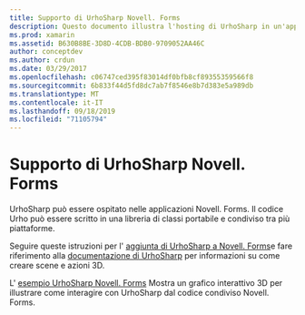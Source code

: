 ```yaml
---
title: Supporto di UrhoSharp Novell. Forms
description: Questo documento illustra l'hosting di UrhoSharp in un'applicazione Novell. Forms. Si collega a istruzioni e codice di esempio per eseguire questa operazione.
ms.prod: xamarin
ms.assetid: B630B8BE-3D8D-4CDB-BDB0-9709052AA46C
author: conceptdev
ms.author: crdun
ms.date: 03/29/2017
ms.openlocfilehash: c06747ced395f83014df0bfb8cf89355359566f8
ms.sourcegitcommit: 6b833f44d5fd8dc7ab7f8546e8b7d383e5a989db
ms.translationtype: MT
ms.contentlocale: it-IT
ms.lasthandoff: 09/18/2019
ms.locfileid: "71105794"
---
```

# <a name="urhosharp-xamarinforms-support"></a>Supporto di UrhoSharp Novell. Forms

UrhoSharp può essere ospitato nelle applicazioni Novell. Forms. Il codice Urho può essere scritto in una libreria di classi portabile e condiviso tra più piattaforme.

Seguire queste istruzioni per l' [aggiunta di UrhoSharp a Novell. Forms](~/xamarin-forms/user-interface/graphics/urhosharp.md)e fare riferimento alla [documentazione di UrhoSharp](~/graphics-games/urhosharp/using.md) per informazioni su come creare scene e azioni 3D.

L' [esempio UrhoSharp Novell. Forms](https://github.com/xamarin/urho-samples/tree/master/FormsSample) Mostra un grafico interattivo 3D per illustrare come interagire con UrhoSharp dal codice condiviso Novell. Forms.
